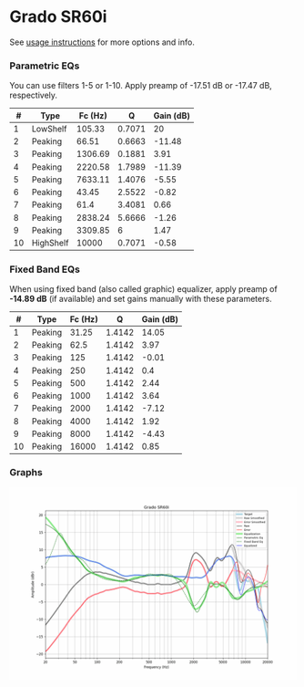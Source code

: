 # Grado SR60i
See [usage instructions](https://github.com/jaakkopasanen/AutoEq#usage) for more options and info.

### Parametric EQs
You can use filters 1-5 or 1-10. Apply preamp of -17.51 dB or -17.47 dB, respectively.

|   # | Type      |   Fc (Hz) |      Q |   Gain (dB) |
|-----|-----------|-----------|--------|-------------|
|   1 | LowShelf  |    105.33 | 0.7071 |       20    |
|   2 | Peaking   |     66.51 | 0.6663 |      -11.48 |
|   3 | Peaking   |   1306.69 | 0.1881 |        3.91 |
|   4 | Peaking   |   2220.58 | 1.7989 |      -11.39 |
|   5 | Peaking   |   7633.11 | 1.4076 |       -5.55 |
|   6 | Peaking   |     43.45 | 2.5522 |       -0.82 |
|   7 | Peaking   |     61.4  | 3.4081 |        0.66 |
|   8 | Peaking   |   2838.24 | 5.6666 |       -1.26 |
|   9 | Peaking   |   3309.85 | 6      |        1.47 |
|  10 | HighShelf |  10000    | 0.7071 |       -0.58 |

### Fixed Band EQs
When using fixed band (also called graphic) equalizer, apply preamp of **-14.89 dB** (if available) and set gains manually with these parameters.

|   # | Type    |   Fc (Hz) |      Q |   Gain (dB) |
|-----|---------|-----------|--------|-------------|
|   1 | Peaking |     31.25 | 1.4142 |       14.05 |
|   2 | Peaking |     62.5  | 1.4142 |        3.97 |
|   3 | Peaking |    125    | 1.4142 |       -0.01 |
|   4 | Peaking |    250    | 1.4142 |        0.4  |
|   5 | Peaking |    500    | 1.4142 |        2.44 |
|   6 | Peaking |   1000    | 1.4142 |        3.64 |
|   7 | Peaking |   2000    | 1.4142 |       -7.12 |
|   8 | Peaking |   4000    | 1.4142 |        1.92 |
|   9 | Peaking |   8000    | 1.4142 |       -4.43 |
|  10 | Peaking |  16000    | 1.4142 |        0.85 |

### Graphs
![](./Grado%20SR60i.png)
